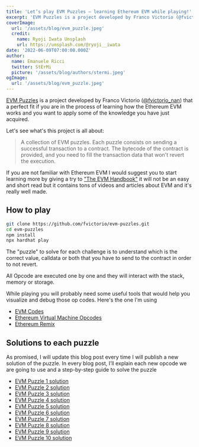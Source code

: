 ```yaml
---
title: 'Let’s play EVM Puzzles — learning Ethereum EVM while playing!'
excerpt: 'EVM Puzzles is a project developed by Franco Victorio (@fvictorio_nan) that is a perfect fit if you are in the process of learning how the Ethereum EVM works, and you want to apply some of the knowledge you have just acquired.'
coverImage:
  url: '/assets/blog/evm_puzzle.jpeg'
  credit:
    name: Ryoji Iwata Unsplash
    url: https://unsplash.com/@ryoji__iwata
date: '2022-06-09T07:00:00.000Z'
author:
  name: Emanuele Ricci
  twitter: StErMi
  picture: '/assets/blog/authors/stermi.jpeg'
ogImage:
  url: '/assets/blog/evm_puzzle.jpeg'
---
```


[EVM Puzzles](https://github.com/fvictorio/evm-puzzles) is a project developed by Franco Victorio ([@fvictorio_nan](https://twitter.com/fvictorio_nan)) that a perfect fit if you are in the process of learning how the Ethereum EVM works and you want to apply some of the knowledge you have just acquired.

Let's see what's this project is all about:

> A collection of EVM puzzles. Each puzzle consists on sending a successful transaction to a contract. The bytecode of the contract is provided, and you need to fill the transaction data that won't revert the execution.

If you are not familiar with Ethereum EVM I would suggest you to start learning more by giving a try to ["The EVM Handbook"](https://noxx3xxon.notion.site/noxx3xxon/The-EVM-Handbook-bb38e175cc404111a391907c4975426d) it will not be an easy and short read but it contains tons of videos and articles about EVM and it's really well made.

## How to play

```bash
git clone https://github.com/fvictorio/evm-puzzles.git
cd evm-puzzles
npm install
npx hardhat play
```

The "puzzle" to solve for each challenge is to understand which is the correct value, calldata or both that you have to send to the contract in order to not revert.

All Opcode are executed one by one and they will interact with the stack, memory or storage.

While playing you will probably need some useful tools that would help you visualize and debug those op codes. Here's the one I'm using

- [EVM Codes](https://www.evm.codes)
- [Ethereum Virtual Machine Opcodes](https://www.ethervm.io)
- [Ethereum Remix](https://remix.ethereum.org)

## Solutions to each puzzle

As promised, I will update this blog post every time I will publish a new solution of the puzzle. In every blog post, I’ll explain each new opcode we are going to use and a step-by-step guide to solve the puzzle

- [EVM Puzzle 1 solution](https://stermi.xyz/blog/evm-puzzle-1-solution)
- [EVM Puzzle 2 solution](https://stermi.xyz/blog/evm-puzzle-2-solution)
- [EVM Puzzle 3 solution](https://stermi.xyz/blog/evm-puzzle-3-solution)
- [EVM Puzzle 4 solution](https://stermi.xyz/blog/evm-puzzle-4-solution)
- [EVM Puzzle 5 solution](https://stermi.xyz/blog/evm-puzzle-5-solution)
- [EVM Puzzle 6 solution](https://stermi.xyz/blog/evm-puzzle-6-solution)
- [EVM Puzzle 7 solution](https://stermi.xyz/blog/evm-puzzle-7-solution)
- [EVM Puzzle 8 solution](https://stermi.xyz/blog/evm-puzzle-8-solution)
- [EVM Puzzle 9 solution](https://stermi.xyz/blog/evm-puzzle-9-solution)
- [EVM Puzzle 10 solution](https://stermi.xyz/blog/evm-puzzle-10-solution)
